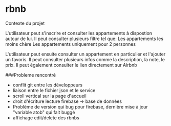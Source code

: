 # rbnb

Contexte du projet

L'utilisateur peut s'inscrire et consulter les appartements à dispostion autour de lui.
Il peut consulter plusieurs filtre tel que:
  Les appartements les moins chère
  Les appartements uniquement pour 2 personnes
  
 L'utilisateur peut ensuite consulter un appartement en particulier et l'ajouter un favoris.
 Il peut consulter plusieurs infos comme la description, la note, le prix.
 Il peut également consulter le lien directement sur Airbnb

###Probleme rencontré

- conflit git entre les développeurs
- liaison entre le fichier json et le service
- scroll vertical sur la page d'accueil
- droit d'écriture lecture firebase -> base de données
- Problème de version qui bug pour firebase, dernière mise à jour "variable atob" qui fait buggé
- affichage edit/delete des rbnbs
